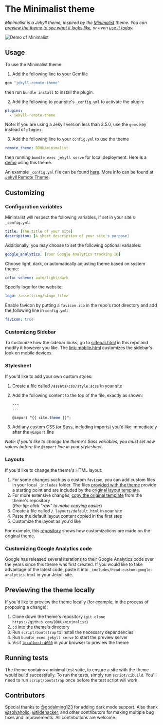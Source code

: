 # The Minimalist theme

*Minimalist is a Jekyll theme, inspired by the [Minimalist](https://github.com/BDHU/minimalist) theme. You can [preview the theme to see what it looks like](http://bdhu.github.io/minimalist), or even [use it today](#usage).*

![Demo of Minimalist](https://raw.githubusercontent.com/BDHU/minimalist/main/minimalist.png)

## Usage

To use the Minimalist theme:

1. Add the following line to your Gemfile

```ruby
gem "jekyll-remote-theme"
```

then run `bundle install` to install the plugin.

2. Add the following to your site's `_config.yml` to activate the plugin:

```yml
plugins:
  - jekyll-remote-theme
```

Note: If you are using a Jekyll version less than 3.5.0, use the `gems` key instead of `plugins`.

3. Add the following line to your `config.yml` to use the theme

```yml
remote_theme: BDHU/minimalist
```

then running `bundle exec jekyll serve` for local deployment. Here is a [demo](https://github.com/BDHU/bdhu.github.io) using this theme.

An example `_config.yml` file can be found [here](https://github.com/BDHU/bdhu.github.io/blob/master/_config.yml). More info can be found at [Jekyll Remote Theme](https://github.com/benbalter/jekyll-remote-theme).

## Customizing

### Configuration variables

Minimalist will respect the following variables, if set in your site's `_config.yml`:

```yml
title: [The title of your site]
description: [A short description of your site's purpose]
```

Additionally, you may choose to set the following optional variables:

```yml
google_analytics: [Your Google Analytics tracking ID]
```

Choose light, dark, or automatically adjusting theme based on system theme:

```yml
color-scheme: auto/light/dark
```

Specify logo for the website:

```yml
logo: /assets/img/<logo_file>
```

Enable favicon by putting a `favicon.ico` in the repo's root directory and add the following line in `config.yml`:

```yml
favicon: true
```

### Customizing Sidebar

To customize how the sidebar looks, go to [sidebar.html](https://github.com/BDHU/minimalist/blob/main/_includes/sidebar.html) in this repo and modify it however you like. The [link-mobile.html](https://github.com/BDHU/minimalist/blob/main/_includes/links-mobile.html) customizes the sidebar's look on mobile devices.

### Stylesheet

If you'd like to add your own custom styles:

1. Create a file called `/assets/css/style.scss` in your site
2. Add the following content to the top of the file, exactly as shown:

    ```scss
    ---
    ---

    @import "{{ site.theme }}";
    ```

3. Add any custom CSS (or Sass, including imports) you'd like immediately after the `@import` line

*Note: If you'd like to change the theme's Sass variables, you must set new values before the `@import` line in your stylesheet.*

### Layouts

If you'd like to change the theme's HTML layout:

1. For some changes such as a custom `favicon`, you can add custom files in your local `_includes` folder. The files [provided with the theme](https://github.com/BDHU/minimalist/tree/master/_includes) provide a starting point and are included by the [original layout template](https://github.com/BDHU/minimalist/blob/master/_layouts/default.html).
2. For more extensive changes, [copy the original template](https://github.com/BDHU/minimalist/blob/master/_layouts/default.html) from the theme's repository<br/>(*Pro-tip: click "raw" to make copying easier*)
3. Create a file called `/_layouts/default.html` in your site
4. Paste the default layout content copied in the first step
5. Customize the layout as you'd like

For example, this [repository](https://github.com/BDHU/bdhu.github.io) shows how customizations are made on the original theme.

### Customizing Google Analytics code

Google has released several iterations to their Google Analytics code over the years since this theme was first created. If you would like to take advantage of the latest code, paste it into `_includes/head-custom-google-analytics.html` in your Jekyll site.

## Previewing the theme locally

If you'd like to preview the theme locally (for example, in the process of proposing a change):

1. Clone down the theme's repository (`git clone https://github.com/BDHU/minimalist`)
2. `cd` into the theme's directory
3. Run `script/bootstrap` to install the necessary dependencies
4. Run `bundle exec jekyll serve` to start the preview server
5. Visit [`localhost:4000`](http://localhost:4000) in your browser to preview the theme

## Running tests

The theme contains a minimal test suite, to ensure a site with the theme would build successfully. To run the tests, simply run `script/cibuild`. You'll need to run `script/bootstrap` once before the test script will work.

## Contributors

Special thanks to [@godalming123](https://github.com/godalming123) for adding dark mode support. Also thank [@solvaholic](https://github.com/solvaholic), [@tildehacker](https://github.com/tildehacker), and other contributors for making multiple bug fixes and improvements. All contributions are welcome.
